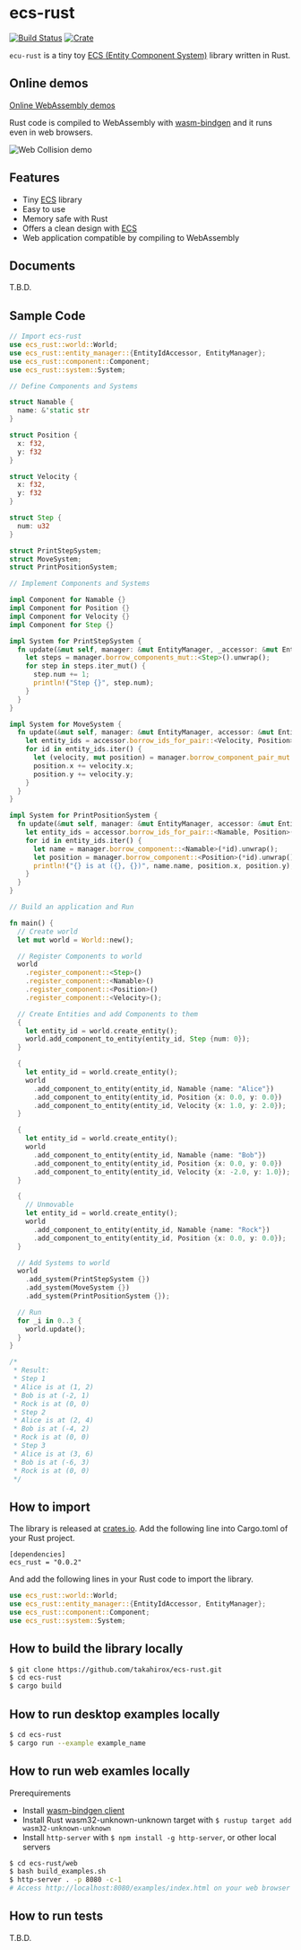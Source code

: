 # ecs-rust

[![Build Status](https://travis-ci.org/takahirox/ecs-rust.svg?branch=main)](https://travis-ci.org/takahirox/ecs-rust)
[![Crate](https://img.shields.io/crates/v/ecs_rust.svg)](https://crates.io/crates/ecs_rust)

`ecu-rust` is a tiny toy [ECS (Entity Component System)](https://en.wikipedia.org/wiki/Entity_component_system) library written in Rust.

## Online demos

[Online WebAssembly demos](https://takahirox.github.io/ecs-rust/web/examples/index.html#canvas)

Rust code is compiled to WebAssembly with [wasm-bindgen](https://rustwasm.github.io/wasm-bindgen/) and it runs even in web browsers.

![Web Collision demo](./screenshots/web_collision_demo.gif)

## Features

* Tiny [ECS](https://en.wikipedia.org/wiki/Entity_component_system) library
* Easy to use
* Memory safe with Rust
* Offers a clean design with [ECS](https://en.wikipedia.org/wiki/Entity_component_system)
* Web application compatible by compiling to WebAssembly

## Documents

T.B.D.

## Sample Code

```Rust
// Import ecs-rust
use ecs_rust::world::World;
use ecs_rust::entity_manager::{EntityIdAccessor, EntityManager};
use ecs_rust::component::Component;
use ecs_rust::system::System;

// Define Components and Systems

struct Namable {
  name: &'static str
}

struct Position {
  x: f32,
  y: f32
}

struct Velocity {
  x: f32,
  y: f32
}

struct Step {
  num: u32
}

struct PrintStepSystem;
struct MoveSystem;
struct PrintPositionSystem;

// Implement Components and Systems

impl Component for Namable {}
impl Component for Position {}
impl Component for Velocity {}
impl Component for Step {}

impl System for PrintStepSystem {
  fn update(&mut self, manager: &mut EntityManager, _accessor: &mut EntityIdAccessor) {
    let steps = manager.borrow_components_mut::<Step>().unwrap();
    for step in steps.iter_mut() {
      step.num += 1;
      println!("Step {}", step.num);
    }
  }
}

impl System for MoveSystem {
  fn update(&mut self, manager: &mut EntityManager, accessor: &mut EntityIdAccessor) {
    let entity_ids = accessor.borrow_ids_for_pair::<Velocity, Position>(manager).unwrap();
    for id in entity_ids.iter() {
      let (velocity, mut position) = manager.borrow_component_pair_mut::<Velocity, Position>(*id).unwrap();
      position.x += velocity.x;
      position.y += velocity.y;
    }
  }
}

impl System for PrintPositionSystem {
  fn update(&mut self, manager: &mut EntityManager, accessor: &mut EntityIdAccessor) {
    let entity_ids = accessor.borrow_ids_for_pair::<Namable, Position>(manager).unwrap();
    for id in entity_ids.iter() {
      let name = manager.borrow_component::<Namable>(*id).unwrap();
      let position = manager.borrow_component::<Position>(*id).unwrap();
      println!("{} is at ({}, {})", name.name, position.x, position.y);
    }
  }
}

// Build an application and Run

fn main() {
  // Create world
  let mut world = World::new();

  // Register Components to world
  world
    .register_component::<Step>()
    .register_component::<Namable>()
    .register_component::<Position>()
    .register_component::<Velocity>();

  // Create Entities and add Components to them
  {
    let entity_id = world.create_entity();
    world.add_component_to_entity(entity_id, Step {num: 0});
  }

  {
    let entity_id = world.create_entity();
    world
      .add_component_to_entity(entity_id, Namable {name: "Alice"})
      .add_component_to_entity(entity_id, Position {x: 0.0, y: 0.0})
      .add_component_to_entity(entity_id, Velocity {x: 1.0, y: 2.0});
  }

  {
    let entity_id = world.create_entity();
    world
      .add_component_to_entity(entity_id, Namable {name: "Bob"})
      .add_component_to_entity(entity_id, Position {x: 0.0, y: 0.0})
      .add_component_to_entity(entity_id, Velocity {x: -2.0, y: 1.0});
  }

  {
    // Unmovable
    let entity_id = world.create_entity();
    world
      .add_component_to_entity(entity_id, Namable {name: "Rock"})
      .add_component_to_entity(entity_id, Position {x: 0.0, y: 0.0});
  }

  // Add Systems to world
  world
    .add_system(PrintStepSystem {})
    .add_system(MoveSystem {})
    .add_system(PrintPositionSystem {});

  // Run
  for _i in 0..3 {
    world.update();
  }
}

/*
 * Result:
 * Step 1
 * Alice is at (1, 2)
 * Bob is at (-2, 1)
 * Rock is at (0, 0)
 * Step 2
 * Alice is at (2, 4)
 * Bob is at (-4, 2)
 * Rock is at (0, 0)
 * Step 3
 * Alice is at (3, 6)
 * Bob is at (-6, 3)
 * Rock is at (0, 0)
 */
```

## How to import

The library is released at [crates.io](https://crates.io/crates/ecs_rust). Add the following line into Cargo.toml of your Rust project.

```
[dependencies]
ecs_rust = "0.0.2"
```

And add the following lines in your Rust code to import the library.

```Rust
use ecs_rust::world::World;
use ecs_rust::entity_manager::{EntityIdAccessor, EntityManager};
use ecs_rust::component::Component;
use ecs_rust::system::System;
```

## How to build the library locally

```sh
$ git clone https://github.com/takahirox/ecs-rust.git
$ cd ecs-rust
$ cargo build
```

## How to run desktop examples locally

```sh
$ cd ecs-rust
$ cargo run --example example_name
```

## How to run web examles locally

Prerequirements
- Install [wasm-bindgen client](https://rustwasm.github.io/docs/wasm-bindgen/)
- Install Rust wasm32-unknown-unknown target with `$ rustup target add wasm32-unknown-unknown`
- Install `http-server` with `$ npm install -g http-server`, or other local servers

```sh
$ cd ecs-rust/web
$ bash build_examples.sh
$ http-server . -p 8080 -c-1
# Access http://localhost:8080/examples/index.html on your web browser
```

## How to run tests

T.B.D.
